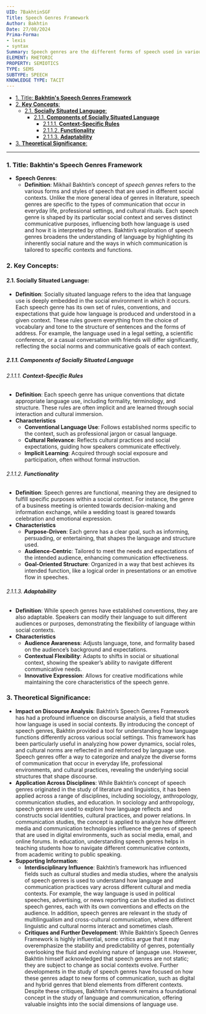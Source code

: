 ```yaml
---
UID: 7BakhtinSGF
Title: Speech Genres Framework
Author: Bakhtin
Date: 27/08/2024
Prima-Forma:
- lexis
- syntax
Summary: Speech genres are the different forms of speech used in various social contexts
ELEMENT: RHETORIC
PROPERTY: SEMIOTICS
TYPE: SEMS
SUBTYPE: SPEECH
KNOWLEDGE TYPE: TACIT
---
```

- [1. Title: **Bakhtin's Speech Genres Framework**](#1-title-bakhtins-speech-genres-framework)
- [2. **Key Concepts**:](#2-key-concepts)
  - [2.1. **Socially Situated Language**:](#21-socially-situated-language)
    - [2.1.1. **Components of Socially Situated Language**](#211-components-of-socially-situated-language)
      - [2.1.1.1. **Context-Specific Rules**](#2111-context-specific-rules)
      - [2.1.1.2. **Functionality**](#2112-functionality)
      - [2.1.1.3. **Adaptability**](#2113-adaptability)
- [3. **Theoretical Significance**:](#3-theoretical-significance)

---
### 1. Title: **Bakhtin's Speech Genres Framework**

- **Speech Genres**:
  - **Definition**: Mikhail Bakhtin’s concept of *speech genres* refers to the various forms and styles of speech that are used in different social contexts. Unlike the more general idea of genres in literature, speech genres are specific to the types of communication that occur in everyday life, professional settings, and cultural rituals. Each speech genre is shaped by its particular social context and serves distinct communicative purposes, influencing both how language is used and how it is interpreted by others. Bakhtin’s exploration of speech genres broadens the understanding of language by highlighting its inherently social nature and the ways in which communication is tailored to specific contexts and functions.

### 2. **Key Concepts**:

#### 2.1. **Socially Situated Language**:
  - **Definition**: Socially situated language refers to the idea that language use is deeply embedded in the social environment in which it occurs. Each speech genre has its own set of rules, conventions, and expectations that guide how language is produced and understood in a given context. These rules govern everything from the choice of vocabulary and tone to the structure of sentences and the forms of address. For example, the language used in a legal setting, a scientific conference, or a casual conversation with friends will differ significantly, reflecting the social norms and communicative goals of each context.

##### 2.1.1. **Components of Socially Situated Language**
###### 2.1.1.1. **Context-Specific Rules**
  - **Definition**: Each speech genre has unique conventions that dictate appropriate language use, including formality, terminology, and structure. These rules are often implicit and are learned through social interaction and cultural immersion.
  - **Characteristics**
    - **Conventional Language Use**: Follows established norms specific to the context, such as professional jargon or casual language.
    - **Cultural Relevance**: Reflects cultural practices and social expectations, guiding how speakers communicate effectively.
    - **Implicit Learning**: Acquired through social exposure and participation, often without formal instruction.

###### 2.1.1.2. **Functionality**
  - **Definition**: Speech genres are functional, meaning they are designed to fulfill specific purposes within a social context. For instance, the genre of a business meeting is oriented towards decision-making and information exchange, while a wedding toast is geared towards celebration and emotional expression.
  - **Characteristics**
    - **Purpose-Driven**: Each genre has a clear goal, such as informing, persuading, or entertaining, that shapes the language and structure used.
    - **Audience-Centric**: Tailored to meet the needs and expectations of the intended audience, enhancing communication effectiveness.
    - **Goal-Oriented Structure**: Organized in a way that best achieves its intended function, like a logical order in presentations or an emotive flow in speeches.

###### 2.1.1.3. **Adaptability**
  - **Definition**: While speech genres have established conventions, they are also adaptable. Speakers can modify their language to suit different audiences or purposes, demonstrating the flexibility of language within social contexts.
  - **Characteristics**
    - **Audience Awareness**: Adjusts language, tone, and formality based on the audience’s background and expectations.
    - **Contextual Flexibility**: Adapts to shifts in social or situational context, showing the speaker’s ability to navigate different communicative needs.
    - **Innovative Expression**: Allows for creative modifications while maintaining the core characteristics of the speech genre.


### 3. **Theoretical Significance**:
  - **Impact on Discourse Analysis**: Bakhtin’s Speech Genres Framework has had a profound influence on discourse analysis, a field that studies how language is used in social contexts. By introducing the concept of speech genres, Bakhtin provided a tool for understanding how language functions differently across various social settings. This framework has been particularly useful in analyzing how power dynamics, social roles, and cultural norms are reflected in and reinforced by language use. Speech genres offer a way to categorize and analyze the diverse forms of communication that occur in everyday life, professional environments, and cultural practices, revealing the underlying social structures that shape discourse.
  - **Application Across Disciplines**: While Bakhtin’s concept of speech genres originated in the study of literature and linguistics, it has been applied across a range of disciplines, including sociology, anthropology, communication studies, and education. In sociology and anthropology, speech genres are used to explore how language reflects and constructs social identities, cultural practices, and power relations. In communication studies, the concept is applied to analyze how different media and communication technologies influence the genres of speech that are used in digital environments, such as social media, email, and online forums. In education, understanding speech genres helps in teaching students how to navigate different communicative contexts, from academic writing to public speaking.
  - **Supporting Information**:
      - **Interdisciplinary Influence**: Bakhtin’s framework has influenced fields such as cultural studies and media studies, where the analysis of speech genres is used to understand how language and communication practices vary across different cultural and media contexts. For example, the way language is used in political speeches, advertising, or news reporting can be studied as distinct speech genres, each with its own conventions and effects on the audience. In addition, speech genres are relevant in the study of multilingualism and cross-cultural communication, where different linguistic and cultural norms interact and sometimes clash.
      - **Critiques and Further Development**: While Bakhtin’s Speech Genres Framework is highly influential, some critics argue that it may overemphasize the stability and predictability of genres, potentially overlooking the fluid and evolving nature of language use. However, Bakhtin himself acknowledged that speech genres are not static; they are subject to change as social contexts evolve. Further developments in the study of speech genres have focused on how these genres adapt to new forms of communication, such as digital and hybrid genres that blend elements from different contexts. Despite these critiques, Bakhtin’s framework remains a foundational concept in the study of language and communication, offering valuable insights into the social dimensions of language use.